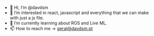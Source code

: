- 👋 Hi, I’m @davdsm
- 👀 I’m interested in react, javascript and everything that we can make with just a js file.
- 🌱 I’m currently learning about ROS and Live ML.
- 📫 How to reach me -> geral@davdsm.pt

<!---
davdsm/davdsm is a ✨ special ✨ repository because its `README.md` (this file) appears on your GitHub profile.
You can click the Preview link to take a look at your changes.
--->
